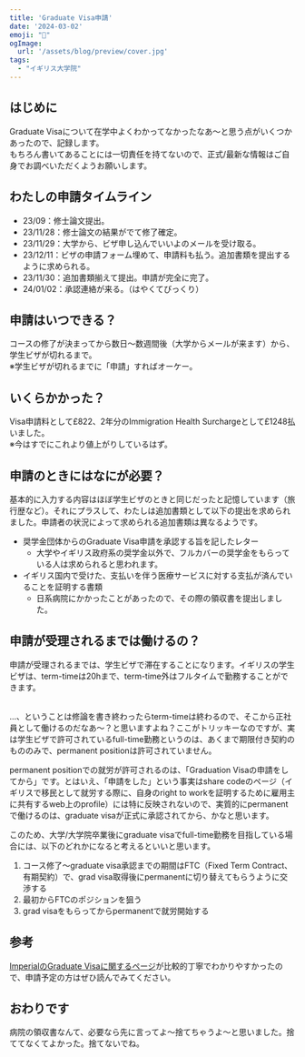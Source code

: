 ```yaml
---
title: 'Graduate Visa申請'
date: '2024-03-02'
emoji: "💐"
ogImage:
  url: '/assets/blog/preview/cover.jpg'
tags:
  - "イギリス大学院"
---
```


## はじめに

Graduate Visaについて在学中よくわかってなかったなあ～と思う点がいくつかあったので、記録します。<br>
もちろん書いてあることには一切責任を持てないので、正式/最新な情報はご自身でお調べいただくようお願いします。

## わたしの申請タイムライン

- 23/09：修士論文提出。
- 23/11/28：修士論文の結果がでて修了確定。
- 23/11/29：大学から、ビザ申し込んでいいよのメールを受け取る。
- 23/12/11：ビザの申請フォーム埋めて、申請料も払う。追加書類を提出するように求められる。
- 23/11/30：追加書類揃えて提出。申請が完全に完了。
- 24/01/02：承認連絡が来る。（はやくてびっくり）

## 申請はいつできる？

コースの修了が決まってから数日～数週間後（大学からメールが来ます）から、学生ビザが切れるまで。<br>
※学生ビザが切れるまでに「申請」すればオーケー。

## いくらかかった？

Visa申請料として£822、2年分のImmigration Health Surchargeとして£1248払いました。<br>
※今はすでにこれより値上がりしているはず。

## 申請のときにはなにが必要？

基本的に入力する内容はほぼ学生ビザのときと同じだったと記憶しています（旅行歴など）。それにプラスして、わたしは追加書類として以下の提出を求められました。申請者の状況によって求められる追加書類は異なるようです。

- 奨学金団体からのGraduate Visa申請を承認する旨を記したレター
  - 大学やイギリス政府系の奨学金以外で、フルカバーの奨学金をもらっている人は求められると思われます。
- イギリス国内で受けた、支払いを伴う医療サービスに対する支払が済んでいることを証明する書類
  - 日系病院にかかったことがあったので、その際の領収書を提出しました。

## 申請が受理されるまでは働けるの？

申請が受理されるまでは、学生ビザで滞在することになります。イギリスの学生ビザは、term-timeは20hまで、term-time外はフルタイムで勤務することができます。<br><br>

...、ということは修論を書き終わったらterm-timeは終わるので、そこから正社員として働けるのだなあ～？と思いますよね？ここがトリッキーなのですが、実は学生ビザで許可されているfull-time勤務というのは、あくまで期限付き契約のもののみで、permanent positionは許可されていません。<br>

permanent positionでの就労が許可されるのは、「Graduation Visaの申請をしてから」です。とはいえ、「申請をした」という事実はshare codeのページ（イギリスで移民として就労する際に、自身のright to workを証明するために雇用主に共有するweb上のprofile）には特に反映されないので、実質的にpermanentで働けるのは、graduate visaが正式に承認されてから、かなと思います。<br>

このため、大学/大学院卒業後にgraduate visaでfull-time勤務を目指している場合には、以下のどれかになると考えるといいと思います。

1. コース修了～graduate visa承認までの期間はFTC（Fixed Term Contract、有期契約）で、grad visa取得後にpermanentに切り替えてもらうように交渉する
2. 最初からFTCのポジションを狙う
3. grad visaをもらってからpermanentで就労開始する

## 参考

[ImperialのGraduate Visaに関するページ](https://www.imperial.ac.uk/students/international-students/visas-and-immigration/working-in-the-uk/working-in-the-uk-after-your-studies/graduate-visa/
)が比較的丁寧でわかりやすかったので、申請予定の方はぜひ読んでみてください。

## おわりです

病院の領収書なんて、必要なら先に言ってよ～捨てちゃうよ～と思いました。捨ててなくてよかった。捨てないでね。